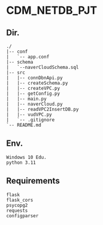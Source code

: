# CDM_NETDB_PJT

## Dir.
```
./
|-- conf
|   `-- app.conf
|-- schema
|   `--naverCloudSchema.sql
|-- src
|   |-- connDbnApi.py
|   |-- createSchema.py
|   |-- createVPC.py
|   |-- getConfig.py
|   |-- main.py
|   |-- naverCloud.py
|   |-- readVPC2InsertDB.py
|   |-- vudVPC.py
|   `-- .gitignore
`-- README.md
```

## Env.
```
Windows 10 Edu.
python 3.11
```


## Requirements
```
flask
flask_cors
psycopg2
requests
configparser
```
